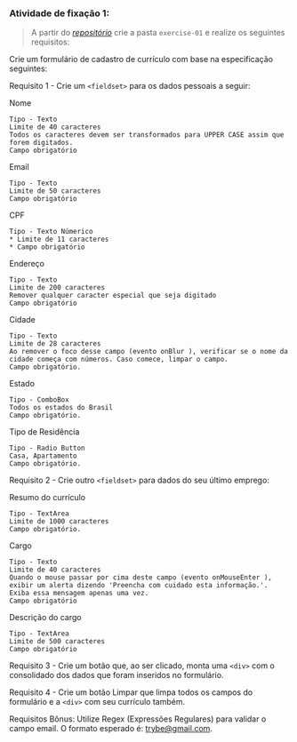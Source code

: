 ###  Atividade de fixação 1:
> A partir do _[repositório](https://github.com/tryber/exercise-pokedex-state)_ crie a pasta `exercise-01` e realize os seguintes requisitos:

Crie um formulário de cadastro de currículo com base na especificação seguintes:

Requisito 1 - Crie um `<fieldset>` para os dados pessoais a seguir:

Nome
```
Tipo - Texto
Limite de 40 caracteres
Todos os caracteres devem ser transformados para UPPER CASE assim que forem digitados.
Campo obrigatório
```

Email
```
Tipo - Texto
Limite de 50 caracteres
Campo obrigatório
```

CPF
```
Tipo - Texto Númerico
* Limite de 11 caracteres
* Campo obrigatório
```

Endereço
```
Tipo - Texto
Limite de 200 caracteres
Remover qualquer caracter especial que seja digitado
Campo obrigatório
```

Cidade
```
Tipo - Texto
Limite de 28 caracteres
Ao remover o foco desse campo (evento onBlur ), verificar se o nome da cidade começa com números. Caso comece, limpar o campo.
Campo obrigatório.
```

Estado
```
Tipo - ComboBox
Todos os estados do Brasil
Campo obrigatório.
```

Tipo de Residência 
```
Tipo - Radio Button
Casa, Apartamento
Campo obrigatório.
```

Requisito 2 - Crie outro `<fieldset>` para dados do seu último emprego:

Resumo do currículo
```
Tipo - TextArea
Limite de 1000 caracteres
Campo obrigatório.
```

Cargo
```
Tipo - Texto
Limite de 40 caracteres
Quando o mouse passar por cima deste campo (evento onMouseEnter ), exibir um alerta dizendo 'Preencha com cuidado esta informação.'. Exiba essa mensagem apenas uma vez.
Campo obrigatório
```

Descrição do cargo
```
Tipo - TextArea
Limite de 500 caracteres
Campo obrigatório
```

Requisito 3 - Crie um botão que, ao ser clicado, monta uma `<div>` com o consolidado dos dados que foram inseridos no formulário.

Requisito 4 - Crie um botão Limpar que limpa todos os campos do formulário e a `<div>` com seu currículo também.

Requisitos Bônus: Utilize Regex (Expressões Regulares) para validar o campo email. O formato esperado é: trybe@gmail.com.

